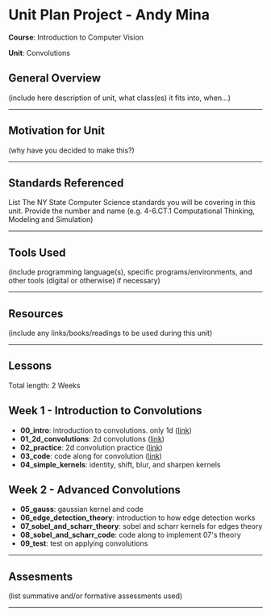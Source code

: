 # Unit Plan Project - Andy Mina

**Course**: Introduction to Computer Vision

**Unit**: Convolutions

## General Overview

(include here description of unit, what class(es) it fits into, when...)

---

## Motivation for Unit

(why have you decided to make this?)

---

## Standards Referenced

List The NY State Computer Science standards you will be covering in this unit. Provide the number and name (e.g. 4-6.CT.1 Computational Thinking, Modeling and Simulation)

---

## Tools Used

(include programming language(s), specific programs/environments, and other tools (digital or otherwise) if necessary)

---

## Resources

(include any links/books/readings to be used during this unit)

---

## Lessons

Total length: 2 Weeks

## Week 1 - Introduction to Convolutions

- **00_intro**: introduction to convolutions. only 1d ([link](https://docs.google.com/presentation/d/11pdHPVojeB6OlbLgoNgd-CBpvJaT4RZveCoZ5TnaaW8/edit#slide=id.g1ec69d811b7_0_398))
- **01_2d_convolutions**: 2d convolutions ([link](https://docs.google.com/presentation/d/1KBE6ZrM-yGWqdxQW7aD_52K_gtQfz4fl64GsiTuqy9k/edit?usp=sharing))
- **02_practice**: 2d convolution practice ([link](https://docs.google.com/presentation/d/1K5xAPhNa2sEDRKEm8MVIFe3VDQFIsBr05fRWi-kWkCA/edit?usp=sharing))
- **03_code**: code along for convolution ([link](https://docs.google.com/presentation/d/1ri1wx5nZXclDErU9JYBHkpxxuox9BSF0x1K7xOt2n-w/edit?usp=sharing))
- **04_simple_kernels**: identity, shift, blur, and sharpen kernels

## Week 2 - Advanced Convolutions

- **05_gauss**: gaussian kernel and code
- **06_edge_detection_theory**: introduction to how edge detection works
- **07_sobel_and_scharr_theory**: sobel and scharr kernels for edges theory
- **08_sobel_and_scharr_code**: code along to implement 07's theory
- **09_test**: test on applying convolutions

---

## Assesments

(list summative and/or formative assessments used)

---
